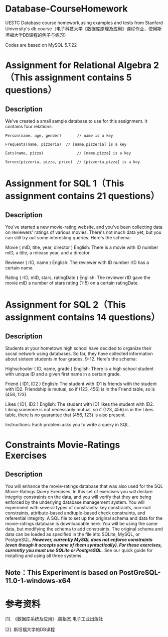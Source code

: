 # Database-CourseHomework

  UESTC Database course homework,using examples and tests from Stanford University's db course（电子科技大学《数据库原理及应用》课程作业，使用斯坦福大学DB课程的例子与练习）
  
  Codes are based on MySQL 5.7.22

# Assignment for Relational Algebra 2（This assignment contains 5 questions）

## Description

We've created a small sample database to use for this assignment. It contains four relations:
    
    Person(name, age, gender)       // name is a key
    
    Frequents(name, pizzeria)  // [name,pizzeria] is a key
    
    Eats(name, pizza)               // [name,pizza] is a key
    
    Serves(pizzeria, pizza, price)  // [pizzeria,pizza] is a key

# Assignment for SQL 1（This assignment contains 21 questions）

## Description

  You've started a new movie-rating website, and you've been collecting data on reviewers' ratings of various movies. There's not much data yet, but you can still try out some interesting queries. Here's the schema:

  Movie ( mID, title, year, director )
English: There is a movie with ID number mID, a title, a release year, and a director.

  Reviewer ( rID, name )
English: The reviewer with ID number rID has a certain name.

  Rating ( rID, mID, stars, ratingDate )
English: The reviewer rID gave the movie mID a number of stars rating (1-5) on a certain ratingDate.

# Assignment for SQL 2（This assignment contains 14 questions）

## Description

Students at your hometown high school have decided to organize their social network using databases. So far, they have collected information about sixteen students in four grades, 9-12. Here's the schema:

Highschooler ( ID, name, grade ) English: There is a high school student with unique ID and a given first name in a certain grade.

Friend ( ID1, ID2 ) English: The student with ID1 is friends with the student with ID2. Friendship is mutual, so if (123, 456) is in the Friend table, so is (456, 123).

Likes ( ID1, ID2 ) English: The student with ID1 likes the student with ID2. Liking someone is not necessarily mutual, so if (123, 456) is in the Likes table, there is no guarantee that (456, 123) is also present.

Instructions: Each problem asks you to write a query in SQL.

# Constraints Movie-Ratings Exercises

## Description

You will enhance the movie-ratings database that was also used for the SQL Movie-Ratings Query Exercises. In this set of exercises you will declare integrity constraints on the data, and you will verify that they are being enforced by the underlying database management system. You will experiment with several types of constraints: key constraints, non-null constraints, attribute-based andtuple-based check constraints, and referential integrity. A SQL file to set up the original schema and data for the movie-ratings database is downloadable here. You will be using the same data, but modifying the schema to add constraints. The original schema and data can be loaded as specified in the file into SQLite, MySQL, or PostgreSQL. ***However, currently MySQL does not enforce constraints (even though it accepts some of them syntactically). For these exercises, currently you must use SQLite or PostgreSQL.*** See our quick guide for installing and using all three systems.

## Note：This Experiment is based on PostGreSQL-11.0-1-windows-x64

# 参考资料

[1]. 《数据库系统及应用》.魏祖宽.电子工业出版社

[2]. 斯坦福大学的DB课程
